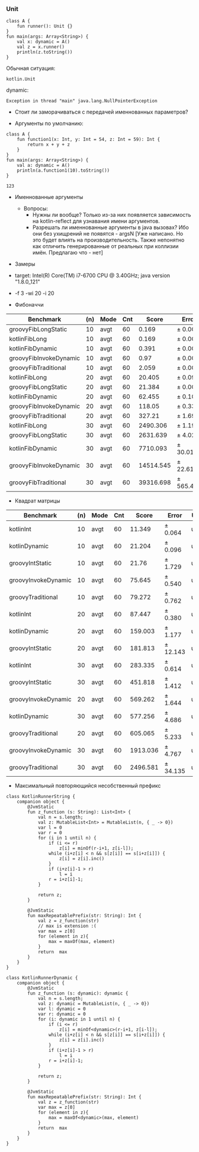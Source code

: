 ### Unit

```
class A {
    fun runner(): Unit {}
}
fun main(args: Array<String>) {
    val x: dynamic = A()
    val z = x.runner()
    println(z.toString())
}
```
Обычная ситуация:
```
kotlin.Unit
```
dynamic:
```
Exception in thread "main" java.lang.NullPointerException
```
- Стоит ли заморачиваться с передачей именнованных параметров?

- Аргументы по умолчанию:
```
class A {
    fun function1(x: Int, y: Int = 54, z: Int = 59): Int {
        return x + y + z
    }
}
fun main(args: Array<String>) {
    val a: dynamic = A()
    println(a.function1(10).toString())
}
```
```
123
```

- Именнованные аргументы
    - Вопросы:
        - Нужны ли вообще? Только из-за них появляется зависимость на kotlin-reflect для узнавания имени аргументов.
        - Разрешать ли именнованные аргументы в java вызовах? Ибо они без ухищрений не появятся - argsN [Уже написано. Но это будет влиять на производительность. Также непонятно как отличить генерированные от реальных при коллизии имён. Предлагаю что - нет]
        
        
        
        
- Замеры
- target: Intel(R) Core(TM) i7-6700 CPU @ 3.40GHz; java version "1.8.0_121"
- -f 3 -wi 20 -i 20
- Фибоначчи

|Benchmark|(n)|Mode|Cnt|Score|Error|Units|
|---|---|---|---|---|---|---|
|groovyFibLongStatic|10|avgt|60|0.169|±   0.001|us/op|
|kotlinFibLong|10|avgt|60|0.169|±   0.001|us/op|
|kotlinFibDynamic|10|avgt|60|0.391|±   0.004|us/op|
|groovyFibInvokeDynamic|10|avgt|60|0.97|±   0.002|us/op|
|groovyFibTraditional|10|avgt|60|2.059|±   0.002|us/op|
|kotlinFibLong|20|avgt|60|20.405|±   0.092|us/op|
|groovyFibLongStatic|20|avgt|60|21.384|±   0.007|us/op|
|kotlinFibDynamic|20|avgt|60|62.455|±   0.106|us/op|
|groovyFibInvokeDynamic|20|avgt|60|118.05|±   0.338|us/op|
|groovyFibTraditional|20|avgt|60|327.21|±   1.698|us/op|
|kotlinFibLong|30|avgt|60|2490.306|±   1.197|us/op|
|groovyFibLongStatic|30|avgt|60|2631.639|±   4.023|us/op|
|kotlinFibDynamic|30|avgt|60|7710.093|±  30.019|us/op|
|groovyFibInvokeDynamic|30|avgt|60|14514.545|±  22.610|us/op|
|groovyFibTraditional|30|avgt|60|39316.698|± 565.434|us/op|


- Квадрат матрицы

|Benchmark|(n)|Mode|Cnt|Score|Error|Units|
|---|---|---|---|---|---|---|
|kotlinInt|10|avgt|60|11.349|±  0.064|us/op|
|kotlinDynamic|10|avgt|60|21.204|±  0.096|us/op|
|groovyIntStatic|10|avgt|60|21.76|±  1.729|us/op|
|groovyInvokeDynamic|10|avgt|60|75.645|±  0.540|us/op|
|groovyTraditional|10|avgt|60|79.272|±  0.762|us/op|
|kotlinInt|20|avgt|60|87.447|±  0.380|us/op|
|kotlinDynamic|20|avgt|60|159.003|±  1.177|us/op|
|groovyIntStatic|20|avgt|60|181.813|± 12.143|us/op|
|kotlinInt|30|avgt|60|283.335|±  0.614|us/op|
|groovyIntStatic|30|avgt|60|451.818|±  1.412|us/op|
|groovyInvokeDynamic|20|avgt|60|569.262|±  1.644|us/op|
|kotlinDynamic|30|avgt|60|577.256|±  4.686|us/op|
|groovyTraditional|20|avgt|60|605.065|±  5.233|us/op|
|groovyInvokeDynamic|30|avgt|60|1913.036|±  4.767|us/op|
|groovyTraditional|30|avgt|60|2496.581|± 34.135|us/op|

- Максимальный повторяющийся несобственный префикс
```
class KotlinRunnerString {
    companion object {
        @JvmStatic
        fun z_function (s: String): List<Int> {
            val n = s.length;
            val z: MutableList<Int> = MutableList(n, { _ -> 0})
            var l = 0
            var r = 0
            for (i in 1 until n) {
                if (i <= r)
                    z[i] = minOf(r-i+1, z[i-l]);
                while (i+z[i] < n && s[z[i]] == s[i+z[i]]) {
                    z[i] = z[i].inc()
                }
                if (i+z[i]-1 > r)
                    l = i
                r = i+z[i]-1;
            }

            return z;
        }

        @JvmStatic
        fun maxRepeatablePrefix(str: String): Int {
            val z = z_function(str)
            // max is extension :(
            var max = z[0]
            for (element in z){
                max = maxOf(max, element)
            }
            return  max
        }
    }
}

class KotlinRunnerDynamic {
    companion object {
        @JvmStatic
        fun z_function (s: dynamic): dynamic {
            val n = s.length;
            val z: dynamic = MutableList(n, { _ -> 0})
            var l: dynamic = 0
            var r: dynamic = 0
            for (i: dynamic in 1 until n) {
                if (i <= r)
                    z[i] = minOf<dynamic>(r-i+1, z[i-l]);
                while (i+z[i] < n && s[z[i]] == s[i+z[i]]) {
                    z[i] = z[i].inc()
                }
                if (i+z[i]-1 > r)
                    l = i
                r = i+z[i]-1;
            }

            return z;
        }

        @JvmStatic
        fun maxRepeatablePrefix(str: String): Int {
            val z = z_function(str)
            var max = z[0]
            for (element in z){
                max = maxOf<dynamic>(max, element)
            }
            return  max
        }
    }
}
```
